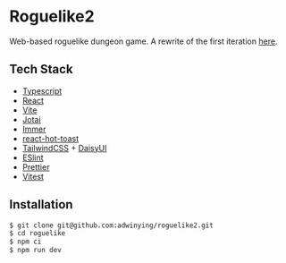 # Roguelike2

Web-based roguelike dungeon game. A rewrite of the first iteration [here](https://github.com/adwinying/roguelike).

## Tech Stack

- [Typescript](https://www.typescriptlang.org/)
- [React](https://reactjs.org/)
- [Vite](https://vitejs.dev/)
- [Jotai](https://jotai.org/)
- [Immer](https://immerjs.github.io/immer/)
- [react-hot-toast](https://react-hot-toast.com/)
- [TailwindCSS](https://reactjs.org/) + [DaisyUI](https://daisyui.com/)
- [ESlint](https://eslint.org/)
- [Prettier](https://prettier.io/)
- [Vitest](https://vitest.dev/)

## Installation

```bash
$ git clone git@github.com:adwinying/roguelike2.git
$ cd roguelike
$ npm ci
$ npm run dev
```
